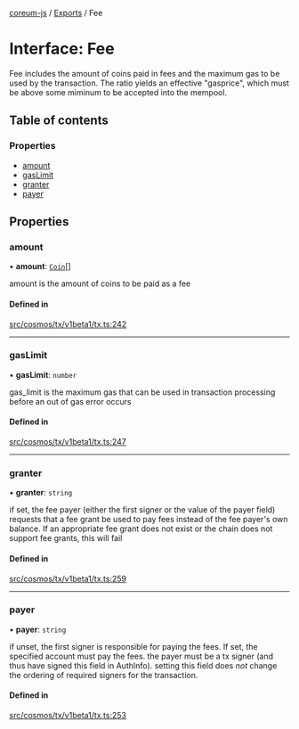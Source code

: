 [coreum-js](../README.md) / [Exports](../modules.md) / Fee

# Interface: Fee

Fee includes the amount of coins paid in fees and the maximum
gas to be used by the transaction. The ratio yields an effective "gasprice",
which must be above some miminum to be accepted into the mempool.

## Table of contents

### Properties

- [amount](Fee.md#amount)
- [gasLimit](Fee.md#gaslimit)
- [granter](Fee.md#granter)
- [payer](Fee.md#payer)

## Properties

### amount

• **amount**: [`Coin`](../modules/internal_.md#coin)[]

amount is the amount of coins to be paid as a fee

#### Defined in

[src/cosmos/tx/v1beta1/tx.ts:242](https://github.com/PulsaraIO/coreum-js/blob/64a1208/src/cosmos/tx/v1beta1/tx.ts#L242)

___

### gasLimit

• **gasLimit**: `number`

gas_limit is the maximum gas that can be used in transaction processing
before an out of gas error occurs

#### Defined in

[src/cosmos/tx/v1beta1/tx.ts:247](https://github.com/PulsaraIO/coreum-js/blob/64a1208/src/cosmos/tx/v1beta1/tx.ts#L247)

___

### granter

• **granter**: `string`

if set, the fee payer (either the first signer or the value of the payer field) requests that a fee grant be used
to pay fees instead of the fee payer's own balance. If an appropriate fee grant does not exist or the chain does
not support fee grants, this will fail

#### Defined in

[src/cosmos/tx/v1beta1/tx.ts:259](https://github.com/PulsaraIO/coreum-js/blob/64a1208/src/cosmos/tx/v1beta1/tx.ts#L259)

___

### payer

• **payer**: `string`

if unset, the first signer is responsible for paying the fees. If set, the specified account must pay the fees.
the payer must be a tx signer (and thus have signed this field in AuthInfo).
setting this field does *not* change the ordering of required signers for the transaction.

#### Defined in

[src/cosmos/tx/v1beta1/tx.ts:253](https://github.com/PulsaraIO/coreum-js/blob/64a1208/src/cosmos/tx/v1beta1/tx.ts#L253)
